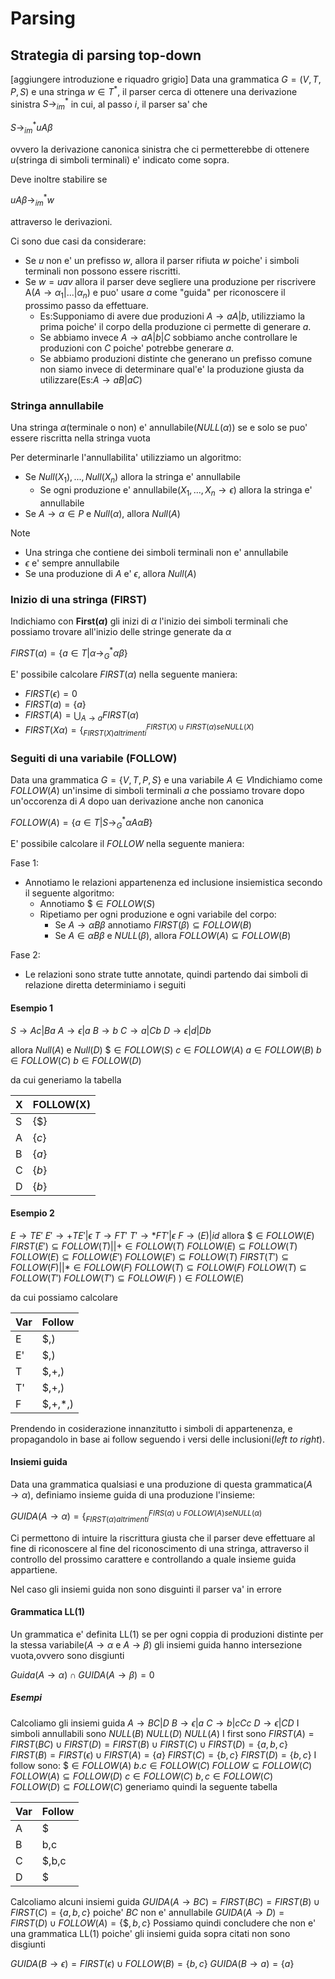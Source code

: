 # Parsing
## Strategia di parsing top-down
[aggiungere introduzione e riquadro grigio]
Data una grammatica $G=(V,T,P,S)$ e una stringa $w\in T^*$, il parser cerca di ottenere una derivazione sinistra $S\to^*_{im}$ in cui, al passo $i$, il parser sa' che 

$S\to^*_{im}uA\beta$

ovvero la derivazione canonica sinistra che ci permetterebbe di ottenere $u$(stringa di simboli terminali) e' indicato come sopra.

Deve inoltre stabilire se 

$uA\beta \to^*_{im}w$

attraverso le derivazioni.

Ci sono due casi da considerare:
- Se $u$ non e' un prefisso $w$, allora il parser rifiuta $w$ poiche' i simboli terminali non possono essere riscritti.
- Se $w=uav$ allora il parser deve segliere una produzione per riscrivere A($A\to \alpha_1|...|\alpha_n$) e puo' usare $a$ come "guida" per riconoscere il prossimo passo da effettuare.
	- Es:Supponiamo di avere due produzioni $A\to aA|b$, utilizziamo la prima poiche' il corpo della produzione ci permette di generare $a$. 
	- Se abbiamo invece $A\to aA|b|C$ sobbiamo anche controllare le produzioni con $C$ poiche' potrebbe generare $a$.
	- Se abbiamo produzioni distinte che generano un prefisso comune non siamo invece di determinare qual'e' la produzione giusta da utilizzare(Es:$A\to aB|aC$)
### Stringa annullabile 
Una stringa $\alpha$(terminale o non) e' annullabile($NULL(\alpha)$) se e solo se puo' essere riscritta nella stringa vuota

Per determinarle l'annullabilita' utilizziamo un algoritmo:
- Se $Null(X_1),...,Null(X_n)$ allora la stringa e' annullabile
	- Se ogni produzione e' annullabile($X_1,...,X_n\to \epsilon$) allora la stringa e' annullabile
- Se $A\to \alpha \in P$ e $Null(\alpha)$, allora $Null(A)$

Note
- Una stringa che contiene dei simboli terminali non e' annullabile
- $\epsilon$ e' sempre annullabile
- Se una produzione di $A$ e' $\epsilon$, allora $Null(A)$

### Inizio di una stringa (FIRST)

Indichiamo con **First($\alpha$)** gli inizi di $\alpha$  l'inizio dei simboli terminali che possiamo trovare all'inizio delle stringe generate da $\alpha$

$FIRST(\alpha)=\{a\in T|\alpha \to^*_G \alpha \beta\}$

E' possibile calcolare $FIRST(\alpha)$ nella seguente maniera:
- $FIRST(\epsilon)=0$
- $FIRST(a)=\{a\}$
- $FIRST(A)=\bigcup _{A\to a} FIRST(\alpha)$
- $FIRST(X\alpha)=\{^{FIRST(X)\cup FIRST(\alpha) se NULL(X)}_{FIRST(X) altrimenti}$

### Seguiti di una variabile (FOLLOW)
Data una grammatica $G=\{V,T,P,S\}$ e una variabile $A \in V$Indichiamo come $FOLLOW(A)$ un'insime di simboli terminali $a$ che possiamo trovare dopo un'occorenza di $A$ dopo uan derivazione anche non canonica

$FOLLOW(A)=\{a \in T|S\to^*_G \alpha A\alpha B\}$

E' possibile calcolare il $FOLLOW$ nella seguente maniera:

Fase 1:
- Annotiamo le relazioni appartenenza ed inclusione insiemistica secondo il seguente algoritmo:
	- Annotiamo $\$ \in FOLLOW(S)$
	- Ripetiamo per ogni produzione e ogni variabile del corpo:
		- Se $A\to \alpha B\beta$ annotiamo $FIRST(\beta)\subseteq FOLLOW(B)$
		- Se $A\in \alpha B\beta$ e $NULL(\beta)$, allora $FOLLOW(A)\subseteq FOLLOW(B)$

Fase 2:
- Le relazioni sono strate tutte annotate, quindi partendo dai simboli di relazione diretta determiniamo i seguiti

#### Esempio 1
$S\to Ac|Ba$
$A\to \epsilon|a$
$B\to b$
$C\to a|Cb$
$D\to \epsilon|d|Db$

allora
$Null(A)$ e $Null(D)$
$\$\in FOLLOW(S)$
$c\in FOLLOW(A)$
$a\in FOLLOW(B)$
$b\in FOLLOW(C)$
$b\in FOLLOW(D)$

da cui generiamo la tabella

X|FOLLOW(X)
--|--
S|$\{\$\}$
A|$\{c\}$
B|$\{a\}$
C|$\{b\}$
D|$\{b\}$

#### Esempio 2
$E\to TE'$
$E'\to +TE'|\epsilon$
$T\to FT'$
$T'\to *FT'|\epsilon$
$F\to (E)|id$
allora
$\$\in FOLLOW(E)$
$FIRST(E')\subseteq FOLLOW(T)$||$+\in FOLLOW(T)$
$FOLLOW(E)\subseteq FOLLOW(T)$
$FOLLOW(E)\subseteq FOLLOW(E')$
$FOLLOW(E')\subseteq FOLLOW(T)$
$FIRST(T')\subseteq FOLLOW(F)$||$*\in FOLLOW(F)$
$FOLLOW(T)\subseteq FOLLOW(F)$
$FOLLOW(T)\subseteq FOLLOW(T')$
$FOLLOW(T')\subseteq FOLLOW(F)$
$)\in FOLLOW(E)$

da cui possiamo calcolare

Var|Follow
--|--
E|$,)
E'|$,)
T|$,+,)
T'|$,+,)
F|$,+,*,)

Prendendo in cosiderazione innanzitutto i simboli di appartenenza, e propagandolo in base ai follow seguendo i versi delle inclusioni(*left to right*).

#### Insiemi guida
Data una grammatica qualsiasi e una produzione di questa grammatica($A\to \alpha$), definiamo insieme guida di una produzione l'insieme:

$GUIDA(A\to \alpha)=\displaystyle \{^{FIRS(\alpha)\cup FOLLOW(A) se NULL(\alpha)}_{FIRST(\alpha) altrimenti}$

Ci permettono di intuire la riscrittura giusta che il parser deve effettuare al fine di riconoscere al fine del riconoscimento di una stringa, attraverso il controllo del prossimo carattere e controllando a quale insieme guida appartiene.

Nel caso gli insiemi guida non sono disguinti il parser va' in errore

#### Grammatica LL(1)
Un grammatica e' definita LL(1) se per ogni coppia di produzioni distinte per la stessa variabile($A\to \alpha$ e $A\to \beta$) gli insiemi guida hanno intersezione vuota,ovvero sono disgiunti

$Guida(A\to \alpha)\cap GUIDA(A\to \beta)=0$

##### Esempi
Calcoliamo gli insiemi guida
$A\to BC|D$
$B\to \epsilon|a$
$C\to b|cCc$
$D\to \epsilon|CD$
I simboli annullabili sono
$NULL(B)$
$NULL(D)$
$NULL(A)$
I first sono
$FIRST(A)=FIRST(BC)\cup FIRST(D)=FIRST(B)\cup FIRST(C)\cup FIRST(D)=\{a,b,c\}$
$FIRST(B)=FIRST(\epsilon)\cup FIRST(A)=\{a\}$
$FIRST(C)=\{b,c\}$
$FIRST(D)=\{b,c\}$
I follow sono:
$\$\in FOLLOW(A)$
$b.c\in FOLLOW(C)$
$FOLLOW\subseteq FOLLOW(C)$
$FOLLOW(A)\subseteq FOLLOW(D)$
$c\in FOLLOW(C)$
$b,c\in FOLLOW(C)$
$FOLLOW(D)\subseteq FOLLOW(C)$
generiamo quindi la seguente tabella

Var|Follow
--|--
A|$
B|b,c
C|$,b,c
D|$

Calcoliamo alcuni insiemi guida
$GUIDA(A\to BC)=FIRST(BC)=FIRST(B)\cup FIRST(C)=\{a,b,c\}$
poiche' $BC$ non e' annullabile
$GUIDA(A\to D)=FIRST(D)\cup FOLLOW(A)=\{\$,b,c\}$
Possiamo quindi concludere che non e' una grammatica LL(1) poiche' gli insiemi guida sopra citati non sono disgiunti

$GUIDA(B\to \epsilon)=FIRST(\epsilon)\cup FOLLOW(B)=\{b,c\}$
$GUIDA(B\to a)=\{a\}$

